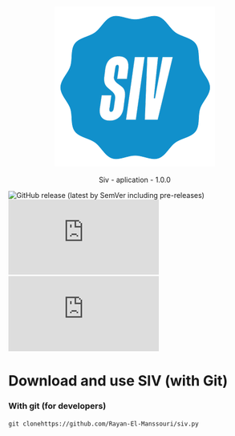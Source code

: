 <div align="center">
    <img src="./src/logo.png" >
    <p>Siv - aplication - 1.0.0</p>
</div>


![GitHub release (latest by SemVer including pre-releases)](https://img.shields.io/github/downloads-pre/Rayan-El-Manssouri/siv.py/latest/total?label=latest%20release)
![GitHub issues](https://img.shields.io/github/issues-raw/Rayan-El-Manssouri/siv.py)
![GitHub repo size](https://img.shields.io/github/repo-size/Rayan-El-Manssouri/siv.py)

# Download and use SIV (with Git)

### With git (for developers)

`git clonehttps://github.com/Rayan-El-Manssouri/siv.py`